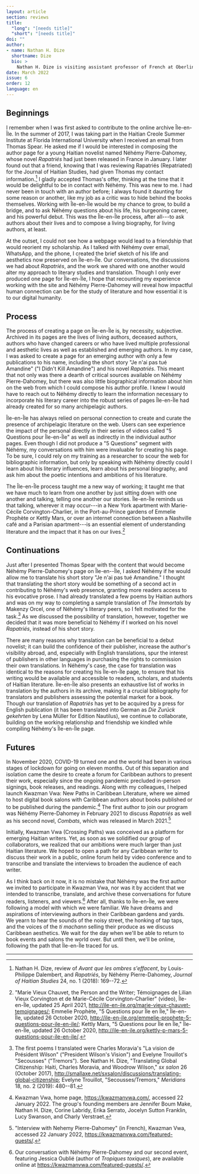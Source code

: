 ```yaml
---
layout: article
section: reviews
title: 
  "long": "[needs title]"
  "short": "[needs title]"
doi: ""
author: 
- name: Nathan H. Dize
  shortname: Dize
  bio: >
    Nathan H. Dize is visiting assistant professor of French at Oberlin College.
date: March 2022
issue: 6
order: 12
language: en
---
```


Beginnings
----------

I remember when I was first asked to contribute to the online archive Île-en-Île. In the summer of 2017, I was taking part in the Haitian Creole Summer Institute at Florida International University when I received an email from Thomas Spear. He asked me if I would be interested in composing the author page for a young Haitian novelist named Néhémy Pierre-Dahomey, whose novel *Rapatriés* had just been released in France in January. I later found out that a friend, knowing that I was reviewing Rapatriés (Repatriated) for the Journal of Haitian Studies, had given Thomas my contact information.[^1] I gladly accepted Thomas's offer, thinking at the time that it would be delightful to be in contact with Néhémy. This was new to me. I had never been in touch with an author before; I always found it daunting for some reason or another, like my job as a critic was to hide behind the books themselves. Working with Île-en-Île would be my chance to grow, to build a bridge, and to ask Néhémy questions about his life, his burgeoning career, and his powerful debut. This was the Île-en-Île process, after all---to ask authors about their lives and to compose a living biography, for living authors, at least.

At the outset, I could not see how a webpage would lead to a friendship that would reorient my scholarship. As I talked with Néhémy over email, WhatsApp, and the phone, I created the brief sketch of his life and aesthetics now preserved on Île-en-Île. Our conversations, the discussions we had about *Rapatriés*, and the work we shared with one another would alter my approach to literary studies and translation. Though I only ever produced one page for Île-en-Île, I hope that recounting my experience working with the site and Néhémy Pierre-Dahomey will reveal how impactful human connection can be for the study of literature and how essential it is to our digital humanity.

Process
-------

The process of creating a page on Île-en-Île is, by necessity, subjective. Archived in its pages are the lives of living authors, deceased authors, authors who have changed careers or who have lived multiple professional and aesthetic lives as well as established and emerging authors. In my case, I was asked to create a page for an emerging author with only a few publications to his name, including the short story "Je n'ai pas tué Amandine" ("I Didn't Kill Amandine") and his novel *Rapatriés*. This meant that not only was there a dearth of critical sources available on Néhémy Pierre-Dahomey, but there was also little biographical information about him on the web from which I could compose his author profile. I knew I would have to reach out to Néhémy directly to learn the information necessary to incorporate his literary career into the robust series of pages Île-en-Île had already created for so many archipelagic authors.

Île-en-Île has always relied on personal connection to create and curate the presence of archipelagic literature on the web. Users can see experience the impact of the personal directly in their series of videos called "5 Questions pour Île-en-Île" as well as indirectly in the individual author pages. Even though I did not produce a "5 Questions" segment with Néhémy, my conversations with him were invaluable for creating his page. To be sure, I could rely on my training as a researcher to scour the web for bibliographic information, but only by speaking with Néhémy directly could I learn about his literary influences, learn about his personal biography, and ask him about the poetic intentions and ambitions of his literature.

The Île-en-Île process taught me a new way of working; it taught me that we have much to learn from one another by just sitting down with one another and talking, telling one another our stories. Île-en-Île reminds us that talking, wherever it may occur---in a New York apartment with Marie-Cécile Corvington-Charlier, in the Port-au-Prince gardens of Emmelie Prophète or Kettly Mars, or over an internet connection between a Nashville café and a Parisian apartment---is an essential element of understanding literature and the impact that it has on our lives.[^2]

Continuations
-------------

Just after I presented Thomas Spear with the content that would become Néhémy Pierre-Dahomey's page on Île-en--Île, I asked Néhémy if he would allow me to translate his short story "Je n'ai pas tué Amandine." I thought that translating the short story would be something of a second act in contributing to Néhémy's web presence, granting more readers access to his evocative prose. I had already translated a few poems by Haitian authors and was on my way to completing a sample translation of *The Immortals* by Makenzy Orcel, one of Néhémy's literary peers, so I felt motivated for the task.[^3] As we discussed the possibility of translation, however, together we decided that it was more beneficial to Néhémy if I worked on his novel *Rapatriés*, instead of his short story.

There are many reasons why translation can be beneficial to a debut novelist; it can build the confidence of their publisher, increase the author's visibility abroad, and, especially with English translations, spur the interest of publishers in other languages in purchasing the rights to commission their own translations. In Néhémy's case, the case for translation was identical to the reasons for creating his Île-en-Île page, to ensure that his writing would be available and accessible to readers, scholars, and students of Haitian literature. Île-en-Île also presents an exhaustive list of works in translation by the authors in its archive, making it a crucial bibliography for translators and publishers assessing the potential market for a book. Though our translation of *Rapatriés* has yet to be acquired by a press for English publication (it has been translated into German as *Die Zurück gekehrten* by Lena Müller for Edition Nautilus), we continue to collaborate, building on the working relationship and friendship we kindled while compiling Néhémy's Île-en-Île page.

Futures
-------

In November 2020, COVID-19 turned one and the world had been in various stages of lockdown for going on eleven months. Out of this separation and isolation came the desire to create a forum for Caribbean authors to present their work, especially since the ongoing pandemic precluded in-person signings, book releases, and readings. Along with my colleagues, I helped launch Kwazman Vwa: New Paths in Caribbean Literature, where we aimed to host digital book salons with Caribbean authors about books published or to be published during the pandemic.[^4] The first author to join our program was Néhémy Pierre-Dahomey in February 2021 to discuss *Rapatriés* as well as his second novel, *Combats*, which was released in March 2021.[^5]

Initially, Kwazman Vwa (Crossing Paths) was conceived as a platform for emerging Haitian writers. Yet, as soon as we solidified our group of collaborators, we realized that our ambitions were much larger than just Haitian literature. We hoped to open a path for any Caribbean writer to discuss their work in a public, online forum held by video conference and to transcribe and translate the interviews to broaden the audience of each writer.

As I think back on it now, it is no mistake that Néhémy was the first author we invited to participate in Kwazman Vwa, nor was it by accident that we intended to transcribe, translate, and archive these conversations for future readers, listeners, and viewers.[^6] After all, thanks to Île-en-Île, we were following a model with which we were familiar. We have dreams and aspirations of interviewing authors in their Caribbean gardens and yards. We yearn to hear the sounds of the noisy street, the honking of tap taps, and the voices of the *ti machann* selling their produce as we discuss Caribbean aesthetics. We wait for the day when we'll be able to return to book events and salons the world over. But until then, we'll be online, following the path that Île-en-Île traced for us.

---

[^1]: Nathan H. Dize, review of *Avant que les ombres s'effacent*, by Louis-Philippe Dalembert, and *Rapatriés*, by Néhémy Pierre-Dahomey, *Journal of Haitian Studies* 24, no. 1 (2018): 169--72.

[^2]: "Marie Vieux Chauvet, the Person and the Writer; Témoignages de Lilian Vieux Corvington et de Marie-Cécile Corvington-Charlier" (video), Île-en-Île, updated 25 April 2021, <http://ile-en-ile.org/marie-vieux-chauvet-temoignages/>; Emmelie Prophète, "5 Questions pour Île en Île," Île-en-Île, updated 26 October 2020, <http://ile-en-ile.org/emmelie-prophete-5-questions-pour-ile-en-ile/>; Kettly Mars, "5 Questions pour Île en Île," Île-en-Île, updated 26 October 2020, http://ile-en-ile.org/kettly-p-mars-5-questions-pour-ile-en-ile/.

[^3]: The first poems I translated were Charles Moravia's "La vision de Président Wilson" ("President Wilson's Vision") and Evelyne Trouillot's "Secousses" ("Tremors"). See Nathan H. Dize, "Translating Global Citizenship: Haiti, Charles Moravia, and Woodrow Wilson," *sx salon* 26 (October 2017), http://smallaxe.net/sxsalon/discussions/translating-global-citizenship; Evelyne Trouillot, "Secousses/Tremors," *Meridians* 18, no. 2 (2019): 480--81.

[^4]: Kwazman Vwa, home page, https://kwazmanvwa.com/, accessed 22 January 2022. The group's founding members are Jennifer Boum Make, Nathan H. Dize, Corine Labridy, Erika Serrato, Jocelyn Sutton Franklin, Lucy Swanson, and Charly Verstraet.

[^5]: "Interview with Nehemy Pierre-Dahomey" (in French), Kwazman Vwa, accessed 22 January 2022, https://kwazmanvwa.com/featured-guests/.

[^6]: Our conversation with Néhémy Pierre-Dahomey and our second event, featuring Jessica Oublié (author of *Tropiques toxiques*), are available online at https://kwazmanvwa.com/featured-guests/.
